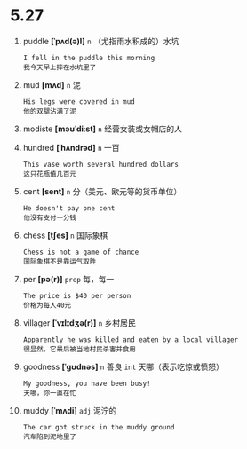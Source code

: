 # 5.27

1. puddle **[ˈpʌd(ə)l]** `n` （尤指雨水积成的）水坑

   ```
   I fell in the puddle this morning
   我今天早上摔在水坑里了
   ```

2. mud **[mʌd]** `n` 泥

   ```
   His legs were covered in mud
   他的双腿沾满了泥
   ```

3. modiste **[məʊˈdiːst]** `n` 经营女装或女帽店的人

4. hundred **[ˈhʌndrəd]** `n` 一百

   ```
   This vase worth several hundred dollars
   这只花瓶值几百元
   ```

5. cent **[sent]** `n` 分（美元、欧元等的货币单位）

   ```
   He doesn't pay one cent
   他没有支付一分钱
   ```

6. chess **[tʃes]** `n` 国际象棋

   ```
   Chess is not a game of chance
   国际象棋不是靠运气取胜
   ```

7. per **[pə(r)]** `prep` 每，每一

   ```
   The price is $40 per person
   价格为每人40元
   ```

8. villager **[ˈvɪlɪdʒə(r)]** `n` 乡村居民

   ```
   Apparently he was killed and eaten by a local villager
   很显然，它最后被当地村民杀害并食用
   ```

9. goodness **[ˈɡʊdnəs]** `n` 善良 `int` 天哪（表示吃惊或愤怒）

   ```
   My goodness, you have been busy!
   天哪，你一直在忙
   ```

10. muddy **[ˈmʌdi]** `adj` 泥泞的
    ```
    The car got struck in the muddy ground
    汽车陷到泥地里了
    ```
